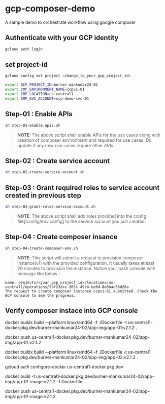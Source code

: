 # gcp-composer-demo
A sample demo to orchestrate workflow using google composer


## Authenticate with your GCP identity
```bash
gcloud auth login
```
## set project-id
```bash
gcloud config set project <change_to_your_gcp_project_id>

export GCP_PROJECT_ID=burner-mankumar24-02
export CMP_ENVIRONMENT_NAME=ccpv1-01
export CMP_LOCATION=us-central1
export CMP_SVC_ACCOUNT=ccp-demo-svc-01
``````
## Step-01 : Enable APIs
```bash
sh step-01-enable-apis.sh
```
> **NOTE**: The above script shall enable APIs for the use cases along with creation of composer environment and required for use cases. Do update if any new use cases require other APIs.


## Step-02 : Create service account
```bash
sh step-02-create-service-account.sh
```

## Step-03 : Grant required roles to service account created in previous step
```bash
sh step-03-grant-roles-service-account.sh
```
> **NOTE**: The above script shall add roles provided into the config file[/config/env.config] to the service account you just created.


## Step-04 : Create composer insance
```bash
sh step-04-create-composer-env.sh
```
> **NOTE**: This script will submit a request to provision composer instance(v1) with the provided configuration. It usually takes atleast 20 minutes to provision the instance.
Notice your bash console with message like below :
```
name: projects/<your_gcp_project_id>/locations/us-central1/operations/2bf23dcc-265c-49c4-be0d-8e8bac36d26a
The request to create composer instance ccpv1-01 submitted. Check the GCP console to see the progress.
```

## Verify composer instace into GCP console



docker buildx build --platform linux/amd64 -f ./Dockerfile -t us-central1-docker.pkg.dev/burner-mankumar24-02/app-img/app-01:v2.1.2 .

docker push us-central1-docker.pkg.dev/burner-mankumar24-02/app-img/app-01:v2.1.2

docker buildx build --platform linux/amd64 -f ./Dockerfile -t us-central1-docker.pkg.dev/burner-mankumar24-02/app-img/app-02:v2.1.2 .



gcloud auth configure-docker us-central1-docker.pkg.dev

docker build -t us-central1-docker.pkg.dev/burner-mankumar24-02/app-img/app-01-image:v2.1.2 -f Dockerfile .

docker push us-central1-docker.pkg.dev/burner-mankumar24-02/app-img/app-01-image:v2.1.2